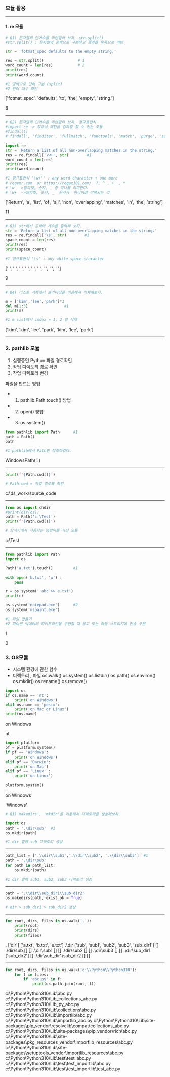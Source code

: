 ### 모듈 활용

***

#### 1. re 모듈

```python
# Q1) 문자열의 단어수를 리턴받아 보자. str.split()
#str.split() : 문자열의 공백으로 구분하고 결과를 목록으로 리턴

str = 'fotmat_spec defaults to the empty string.'

res = str.split()               # 1
word_count = len(res)           # 2
print(res)
print(word_count)

#1 공백으로 단어 구분 (split)
#2 단어 대수 확인
```
['fotmat_spec', 'defaults', 'to', 'the', 'empty', 'string.']

6
***

```python
# Q2) 문자열의 단어수를 리턴받아 보자. 정규표현식
#import re -> 정규식 패턴을 컴파일 할 수 있는 모듈
#findall()
#'findall', 'finditer', 'fullmatch', 'functools', 'match', 'purge', 'search', 'split'

import re
str = 'Return a list of all non-overlapping matches in the string.'
res = re.findall('\w+', str)        #1
word_count = len(res)
print(res)
print(word_count)

#1 정규표현식 '\w+'' : any word character + one more
# regexr.com  or https://regex101.com/  ?, ^ , +  , * 
# \w  ->알파벳, 숫자, _ 중 하나를 의미한다.  
# \w+  ->알파벳, 숫자, _  문자가  하나이상 반복되는 것 
```
['Return', 'a', 'list', 'of', 'all', 'non', 'overlapping', 'matches', 'in', 'the', 'string']

11

***

```python
# Q3) str에서 공백의 개수를 출력해 보자.
str = 'Return a list of all non-overlapping matches in the string.'
res = re.findall('\s', str)        #1
space_count = len(res)
print(res)
print(space_count)

#1 정규표현식 '\s' : any white space character
```
[' ', ' ', ' ', ' ', ' ', ' ', ' ', ' ', ' ']

9

***
```python
# Q4) 리스트 객체에서 슬라이싱을 이용해서 삭제해보자.

m = ['kim','lee','park']*3
del m[1:3]                #1
print(m)

#1 m list에서 index = 1, 2 항 삭제
```
['kim', 'kim', 'lee', 'park', 'kim', 'lee', 'park']

***

### 2. pathlib 모듈 
1) 실행중인 Python 파일 경로확인  
2) 작업 디렉토리 경로 확인  
3) 작업 디렉토리 변경  

파일을 만드는 방법

- 1) pathlib.Path.touch() 방법
- 2) open() 방법 
- 3) os.system()

```python
from pathlib import Path      #1
path = Path()
path

#1 pathlib에서 Path만 참조하겠다.
```
WindowsPath('.')

***

```python
print(f'{Path.cwd()}')

# Path.cwd = 작업 경로를 확인
```
c:\ds_work\source_code

***

```python
from os import chdir
#print(dir(os))
path = Path('c:\Test')
print(f'{Path.cwd()}')

# 탐색기에서 사용되는 명령어를 가진 모듈
```
c:\Test

***

```python
from pathlib import Path
import os

Path('a.txt').touch()         #1

with open('b.txt', 'w') :
    pass

r = os.system(' abc >> e.txt')
print(r)

os.system('notepad.exe')      #2
os.system('mspaint.exe')

#1 파일 만들기
#2 파이썬 빅데이터 파이프라인을 구현할 때 몽고 또는 하둡 스토리지에 전송 구문
```
1

0

### 3. OS모듈
- 시스템 환경에  관한 함수  
- 디렉토리 , 파일 
os.walk() 
os.system() 
os.listdir()
os.path() 
os.environ() 
os.mkdir()
os.rename() 
os.remove() 

```python
import os
if os.name == 'nt':
    print('on Windows')
elif os.name == 'posix':
    print('on Mac or Linux')
print(os.name)
```
on Windows

nt

```python
import platform
pf = platform.system()
if pf == 'Windows':
    print('on Windows')
elif pf == 'Darwin':
    print('on Mac')
elif pf == 'Linux' :
    print('on Linux')
    
platform.system()

```

on Windows

'Windows'

```python
# Q1) makedirs', 'mkdir'를 이용해서 디렉토리를 생성해보자.  

import os
path = '.\dir\sub'  #1
os.mkdir(path)

#1 dir 밑에 sub 디렉토리 생성
```
***

```python
path_list = ['.\\dir\\sub1','.\\dir\\sub2', '.\\dir\\sub3']  #1
path = '.\dir\sub'
for path in path_list:
    os.mkdir(path) 
    
#1 dir 밑에 sub1, sub2, sub3 디렉토리 생성
```

***

```python
path = '.\\dir\\sub_dir1\\sub_dir2'
os.makedirs(path, exist_ok = True)

# dir > sub_dir1 > sub_dir2 생성
```

***

```python
for root, dirs, files in os.walk('.'):
    print(root)
    print(dirs)
    print(files)
```
.
['dir']
['a.txt', 'b.txt', 'e.txt']
.\dir
['sub', 'sub1', 'sub2', 'sub3', 'sub_dir1']
[]
.\dir\sub
[]
[]
.\dir\sub1
[]
[]
.\dir\sub2
[]
[]
.\dir\sub3
[]
[]
.\dir\sub_dir1
['sub_dir2']
[]
.\dir\sub_dir1\sub_dir2
[]
[]

***

```python
for root, dirs, files in os.walk('c:\\Python\\Python310'):
    for f in files:
        if 'abc.py' in f:
            print(os.path.join(root, f))
```

c:\Python\Python310\Lib\abc.py
c:\Python\Python310\Lib\_collections_abc.py
c:\Python\Python310\Lib\_py_abc.py
c:\Python\Python310\Lib\collections\abc.py
c:\Python\Python310\Lib\importlib\abc.py
c:\Python\Python310\Lib\importlib\_abc.py
c:\Python\Python310\Lib\site-packages\pip\_vendor\resolvelib\compat\collections_abc.py
c:\Python\Python310\Lib\site-packages\pip\_vendor\rich\abc.py
c:\Python\Python310\Lib\site-packages\pkg_resources\_vendor\importlib_resources\abc.py
c:\Python\Python310\Lib\site-packages\setuptools\_vendor\importlib_resources\abc.py
c:\Python\Python310\Lib\test\test_abc.py
c:\Python\Python310\Lib\test\test_importlib\abc.py
c:\Python\Python310\Lib\test\test_importlib\test_abc.py

